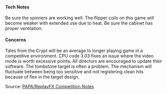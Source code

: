 #### Tech Notes
            
Be sure the spinners are working well. The flipper coils on this game will become weaker with extended use due to heat. Be sure the cabinet has proper ventilation.

#### Concerns
Tales from the Crypt will be an average to longer playing game in a competitive environment. CPU code 3.03 fixes an issue where the video mode is worth excessive points. All directors are encouraged to update their software. The tombstone target is often a problem. The mechanism will fluctuate between being too sensitive and not registering clean hits because of flex in the target design.

Source: [PAPA/ReplayFX Competition Notes](https://replayfoundation.org/papa/learning-center/director-guide/game-notes/#GameNotes)
